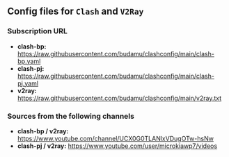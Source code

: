 ## Config files for `Clash` and `V2Ray`

### Subscription URL
- **clash-bp:** https://raw.githubusercontent.com/budamu/clashconfig/main/clash-bp.yaml
- **clash-pj:** https://raw.githubusercontent.com/budamu/clashconfig/main/clash-pj.yaml
- **v2ray:** https://raw.githubusercontent.com/budamu/clashconfig/main/v2ray.txt

### Sources from the following channels
- **clash-bp / v2ray:** https://www.youtube.com/channel/UCX0G0TLANlxVDugOTw-hsNw
- **clash-pj / v2ray:** https://www.youtube.com/user/microkiawp7/videos
